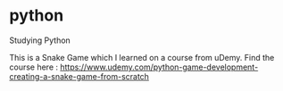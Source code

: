 # python
Studying Python

This is a Snake Game which I learned on a course from uDemy.
Find the course here : https://www.udemy.com/python-game-development-creating-a-snake-game-from-scratch

